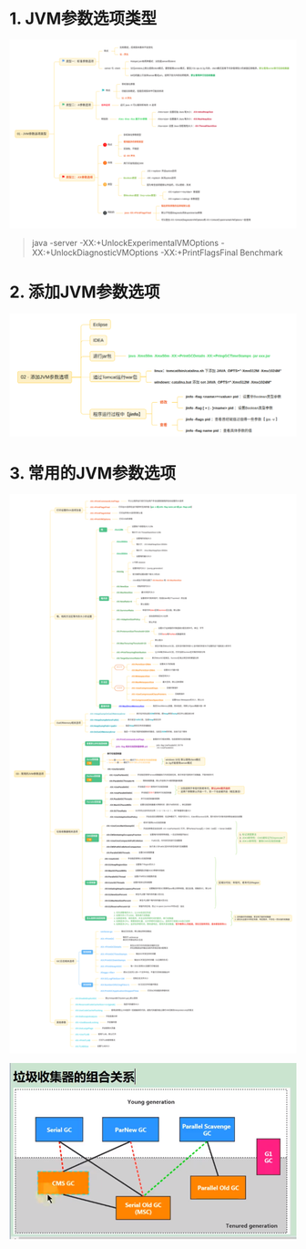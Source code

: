 # 1. JVM参数选项类型

![](img/2.png)


> java -server -XX:+UnlockExperimentalVMOptions -XX:+UnlockDiagnosticVMOptions -XX:+PrintFlagsFinal Benchmark

# 2. 添加JVM参数选项

![](img/3.png)



# 3. 常用的JVM参数选项


![JVM](img/JVM.png)

![垃圾回收期](img/4.png)


































